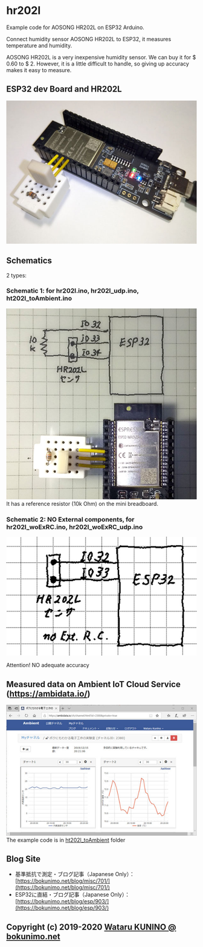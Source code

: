 # hr202l
Example code for AOSONG HR202L on ESP32 Arduino.  

Connect humidity sensor AOSONG HR202L to ESP32, it measures temperature and humidity.  

AOSONG HR202L is a very inexpensive humidity sensor. We can buy it for $ 0.60 to $ 2. 
However, it is a little difficult to handle, so giving up accuracy makes it easy to measure.  

## ESP32 dev Board and HR202L
![AOSONG HR202L](pict/DSC_0077.jpg)  

## Schematics
2 types:  

### Schematic 1: for hr202l.ino, hr202l_udp.ino, ht202l_toAmbient.ino
![schematics](pict/DSC_0075.jpg)  
It has a reference resistor (10k Ohm) on the mini breadboard.

### Schematic 2: NO External components, for hr202l_woExRC.ino, hr202l_woExRC_udp.ino
![schematics](pict/Page0004.jpg)  

Attention! NO adequate accuracy  

## Measured data on Ambient IoT Cloud Service (https://ambidata.io/)
![schematics](pict/ambient.jpg)  
The example code is in [ht202l_toAmbient](ht202l_toAmbient) folder  

## Blog Site
- 基準抵抗で測定・ブログ記事（Japanese Only）：  
    [https://bokunimo.net/blog/misc/701/](https://bokunimo.net/blog/misc/701/)  
- ESP32に直結・ブログ記事（Japanese Only）：  
    [https://bokunimo.net/blog/esp/903/](https://bokunimo.net/blog/esp/903/)  

## Copyright (c) 2019-2020 [Wataru KUNINO @ bokunimo.net](https://bokunimo.net)
